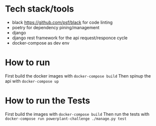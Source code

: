 # Tech stack/tools


*  black https://github.com/psf/black for code linting
* poetry for dependency pining/management
* django 
* django rest framework for the api request/responce cycle
* docker-compose as dev env

# How to run

First build the docker images with `docker-compose build`
Then spinup the api with `docker-compose up`

# How to run the Tests

First build the images with `docker-compose build`
Then run the tests with `docker-compose run powerplant-challenge ./manage.py test`

